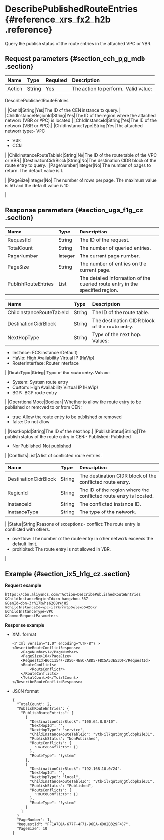 # DescribePublishedRouteEntries {#reference_xrs_fx2_h2b .reference}

Query the publish status of the route entries in the attached VPC or VBR.

## Request parameters {#section_cch_pjg_mdb .section}

|Name|Type|Required|Description|
|:---|:---|:-------|:----------|
|Action|String|Yes| The action to perform.  Valid value:

 DescribePublishedRouteEntries

 |
|CenId|String|Yes|The ID of the CEN instance to query.|
|ChildInstanceRegionId|String|Yes|The ID of the region where the attached network \(VBR or VPC\) is located.|
|ChildInstanceId|String|Yes|The ID of the network \(VBR or VPC\).|
|ChildInstanceType|String|Yes|The attached network type:-   VPC
-   VBR
-   CCN

|
|ChildInstanceRouteTableId|String|No|The ID of the route table of the VPC or VBR.|
|DestinationCidrBlock|String|No|The destination CIDR block of the route entry to query.|
|PageNumber|Integer|No| The number of pages to return. The default value is 1.

 |
|PageSize|Integer|No| The number of rows per page. The maximum value is 50 and the default value is 10.

 |

## Response parameters {#section_ugs_f1g_cz .section}

|Name|Type|Description|
|:---|:---|:----------|
|RequestId|String|The ID of the request.|
|TotalCount|String|The number of queried entries.|
|PageNumber|Integer|The current page number.|
|PageSize|String|The number of entries on the current page.|
|PublishRouteEntries|List|The detailed information of the queried route entry in the specified region.|

|Name|Type|Description|
|:---|:---|:----------|
|ChildInstanceRouteTableId|String|The ID of the route table.|
|DestinationCidrBlock|String|The destination CIDR block of the route entry.|
|NextHopType|String| Type of the next hop. Values:

-   Instance: ECS instance \(Default\)
-   HaVip: High Availability Virtual IP \(HaVip\)
-   RouterInterface: Router interface

 |
|RouteType|String| Type of the route entry. Values:

-   System: System route entry
-   Custom: High Availability Virtual IP \(HaVip\)
-   BGP:  BGP route entry

 |
|OperationalMode|Boolean| Whether to allow the route entry to be published or removed to or from CEN:

-   true: Allow the route entry to be published or removed
-   false: Do not allow

 |
|NextHopId|String|The ID of the next hop.|
|PublishStatus|String|The publish status of the route entry in CEN:-   Published: Published
-   NonPublished: Not published

|
|Conflicts|List|A list of conflicted route entries.|

|Name|Type|Description|
|:---|:---|:----------|
|DestinationCidrBlock|String|The destination CIDR block of the conflicted route entry.|
|RegionId|String|The ID of the region where the conflicted route entry is located.|
|InstanceId|String|The conflicted instance ID.|
|InstanceType|String| The type of the network.

 |
|Status|String|Reasons of exceptions:-   conflict: The route entry is conflicted with others.
-   overflow: The number of the route entry in other network exceeds the default limit.
-   prohibited: The route entry is not allowed in VBR.

|

## Example {#section_ix5_h1g_cz .section}

**Request example**

``` {#createVPCpub}
https://cbn.aliyuncs.com/?Action=DescribePublishedRouteEntries
&ChildInstanceRegionId=cn-hangzhou-667
&CenId=cbn-3rh17kwhs6208rej85
&ChildInstanceId=vpc-il7krrmtp6elewp6426kr
&ChildInstanceType=VPC
&CommonRequestParameters
```

**Response example**

-   XML format

    ```
    <? xml version="1.0" encoding="UTF-8"? >
    <DescribeRouteConflictResponse>
        <PageNumber>1</PageNumber>
        <PageSize>10</PageSize>
        <RequestId>B6C11547-2D56-4EEC-A8D5-FDC5A53E53D0</RequestId>
        <RouteConflicts>
            <RouteConflict/>
        </RouteConflicts>
        <TotalCount>0</TotalCount>
    </DescribeRouteConflictResponse>
    ```

-   JSON format

    ```
    {
      "TotalCount": 2, 
      "PublishRouteEntries": {
        "PublishRouteEntries": [
          {
            "DestinationCidrBlock": "100.64.0.0/10", 
            "NextHopId": "", 
            "NextHopType": "service", 
            "ChildInstanceRouteTableId": "vtb-il7qut3mjgtlcbpk2ie31", 
            "PublishStatus": "NonPublished", 
            "RouteConflicts": {
              "RouteConflicts": []
            }, 
            "RouteType": "System"
          }, 
          {
            "DestinationCidrBlock": "192.168.10.0/24", 
            "NextHopId": "", 
            "NextHopType": "local", 
            "ChildInstanceRouteTableId": "vtb-il7qut3mjgtlcbpk2ie31", 
            "PublishStatus": "Published", 
            "RouteConflicts": {
              "RouteConflicts": []
            }, 
            "RouteType": "System"
          }
        ]
      }, 
      "PageNumber": 1, 
      "RequestId": "FF1A7B2A-677F-4F71-96EA-6002B329F437", 
      "PageSize": 10
    }
    ```


